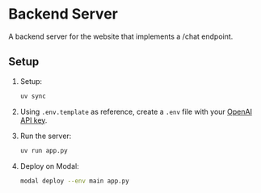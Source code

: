 # Backend Server

A backend server for the website that implements a /chat endpoint.

## Setup

1. Setup:

    ```bash
    uv sync
    ```

2. Using `.env.template` as reference, create a `.env` file with your [OpenAI API key](https://beta.openai.com/account/api-keys).

3. Run the server:

    ```bash
    uv run app.py
    ```

4. Deploy on Modal:

    ```bash
    modal deploy --env main app.py
    ```
